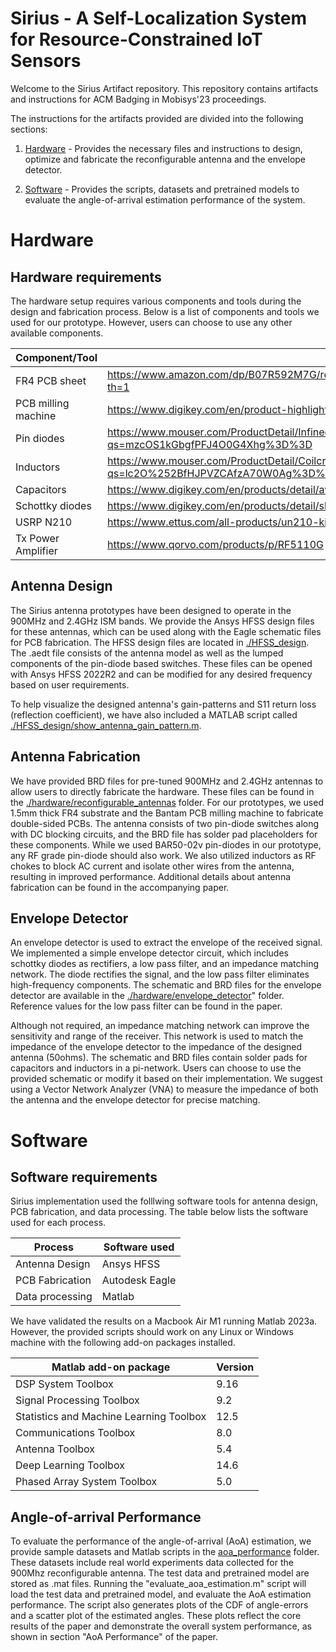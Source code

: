 Sirius - A Self-Localization System for Resource-Constrained IoT Sensors
====

Welcome to the Sirius Artifact repository. This repository contains artifacts and instructions for ACM Badging in Mobisys'23 proceedings.

The instructions for the artifacts provided are divided into the following sections:

1. [Hardware](#hardware) - Provides the necessary files and instructions to design, optimize and fabricate the reconfigurable antenna and the envelope detector.

2. [Software](#software) - Provides the scripts, datasets and pretrained models to evaluate the angle-of-arrival estimation performance of the system.

# Hardware

## Hardware requirements

The hardware setup requires various components and tools during the design and fabrication process. Below is a list of components and tools we used for our prototype. However, users can choose to use any other available components.

| Component/Tool  | Link |
| ------------- | ------------- |
| FR4 PCB sheet  | https://www.amazon.com/dp/B07R592M7G/ref=cm_sw_em_r_mt_dp_64GBDSG48XJH234KXX3A?th=1  |
| PCB milling machine  | https://www.digikey.com/en/product-highlight/b/bantam-tools/desktop-pcb-milling-machine  |
| Pin diodes  | https://www.mouser.com/ProductDetail/Infineon-Technologies/BAR-50-02V-H6327?qs=mzcOS1kGbgfPFJ4O0G4Xhg%3D%3D  |
| Inductors  | https://www.mouser.com/ProductDetail/Coilcraft/C403-2/?qs=lc2O%252BfHJPVZCAfzA70W0Ag%3D%3D  |
| Capacitors  | https://www.digikey.com/en/products/detail/avx-corporation/ACCU-P0805KITL2/724571  |
| Schottky diodes | https://www.digikey.com/en/products/detail/skyworks-solutions-inc/SMS7630-079LF/2052135 |
| USRP N210 | https://www.ettus.com/all-products/un210-kit/ |
| Tx Power Amplifier | https://www.qorvo.com/products/p/RF5110G |

## Antenna Design 

The Sirius antenna prototypes have been designed to operate in the 900MHz and 2.4GHz ISM bands. We provide the Ansys HFSS design files for these antennas, which can be used along with the Eagle schematic files for PCB fabrication. The HFSS design files are located in [./HFSS_design](./HFSS_design). The .aedt file consists of the antenna model as well as the lumped components of the pin-diode based switches. These files can be opened with Ansys HFSS 2022R2 and can be modified for any desired frequency based on user requirements.

To help visualize the designed antenna's gain-patterns and S11 return loss (reflection coefficient), we have also included a MATLAB script called [./HFSS_design/show_antenna_gain_pattern.m](./HFSS_design/show_antenna_gain_pattern.m).

## Antenna Fabrication

We have provided BRD files for pre-tuned 900MHz and 2.4GHz antennas to allow users to directly fabricate the hardware. These files can be found in the [./hardware/reconfigurable_antennas](./hardware/reconfigurable_antennas) folder. For our prototypes, we used 1.5mm thick FR4 substrate and the Bantam PCB milling machine to fabricate double-sided PCBs. The antenna consists of two pin-diode switches along with DC blocking circuits, and the BRD file has solder pad placeholders for these components. While we used BAR50-02v pin-diodes in our prototype, any RF grade pin-diode should also work. We also utilized inductors as RF chokes to block AC current and isolate other wires from the antenna, resulting in improved performance. Additional details about antenna fabrication can be found in the accompanying paper.

## Envelope Detector

An envelope detector is used to extract the envelope of the received signal. We implemented a simple envelope detector circuit, which includes schottky diodes as rectifiers, a low pass filter, and an impedance matching network. The diode rectifies the signal, and the low pass filter eliminates high-frequency components. The schematic and BRD files for the envelope detector are available in the [./hardware/envelope_detector](./hardware/envelope_detector)" folder. Reference values for the low pass filter can be found in the paper.

Although not required, an impedance matching network can improve the sensitivity and range of the receiver. This network is used to match the impedance of the envelope detector to the impedance of the designed antenna (50ohms). The schematic and BRD files contain solder pads for capacitors and inductors in a pi-network. Users can choose to use the provided schematic or modify it based on their implementation. We suggest using a Vector Network Analyzer (VNA) to measure the impedance of both the antenna and the envelope detector for precise matching.

# Software

## Software requirements

Sirius implementation used the folllwing software tools for antenna design, PCB fabrication, and data processing. The table below lists the software used for each process.

| Process | Software used |
| ------------- | ------------- |
| Antenna Design  | Ansys HFSS  |
| PCB Fabrication  | Autodesk Eagle  |
| Data processing  | Matlab  |

We have validated the results on a Macbook Air M1 running Matlab 2023a. However, the provided scripts should work on any Linux or Windows machine with the following add-on packages installed.

| Matlab add-on package  | Version |
| ------------- | ------------- |
|DSP System Toolbox | 9.16 |
|Signal Processing Toolbox | 9.2 |
|Statistics and Machine Learning Toolbox | 12.5 |
|Communications Toolbox | 8.0 |
|Antenna Toolbox | 5.4 |
|Deep Learning Toolbox | 14.6 |
|Phased Array System Toolbox | 5.0 |

## Angle-of-arrival Performance

To evaluate the performance of the angle-of-arrival (AoA) estimation, we provide sample datasets and Matlab scripts in the [aoa_performance](./aoa_performance) folder. These datasets include real world experiments data collected for the 900Mhz reconfigurable antenna. The test data and pretrained model are stored as .mat files. Running the "evaluate_aoa_estimation.m" script will load the test data and pretrained model, and evaluate the AoA estimation performance. The script also generates plots of the CDF of angle-errors and a scatter plot of the estimated angles. These plots reflect the core results of the paper and demonstrate the overall system performance, as shown in section "AoA Performance" of the paper.
